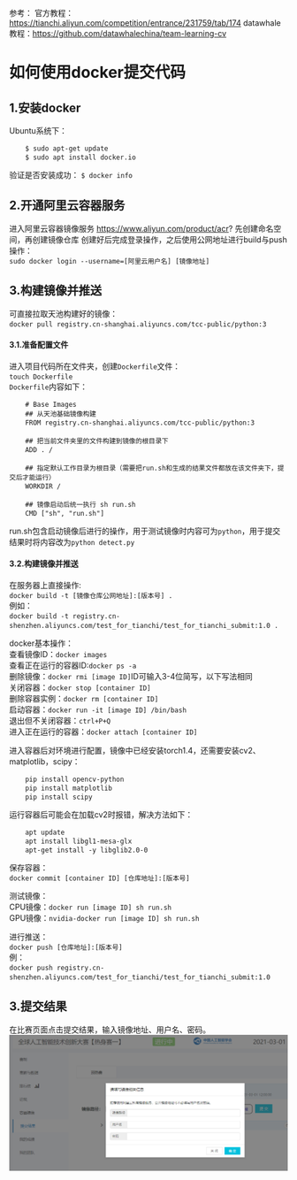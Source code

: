参考：
官方教程：https://tianchi.aliyun.com/competition/entrance/231759/tab/174
datawhale教程：https://github.com/datawhalechina/team-learning-cv

# 如何使用docker提交代码
## 1.安装docker
Ubuntu系统下：
```
    $ sudo apt-get update
    $ sudo apt install docker.io
```
验证是否安装成功：
`$ docker info`
## 2.开通阿里云容器服务
进入阿里云容器镜像服务 https://www.aliyun.com/product/acr?
先创建命名空间，再创建镜像仓库
创建好后完成登录操作，之后使用公网地址进行build与push操作：<br>
`sudo docker login --username=[阿里云用户名] [镜像地址]`

## 3.构建镜像并推送
可直接拉取天池构建好的镜像：<br>
`docker pull registry.cn-shanghai.aliyuncs.com/tcc-public/python:3`

#### 3.1.准备配置文件
进入项目代码所在文件夹，创建`Dockerfile`文件：<br>
`touch Dockerfile`<br>
`Dockerfile`内容如下：
```
    # Base Images
    ## 从天池基础镜像构建
    FROM registry.cn-shanghai.aliyuncs.com/tcc-public/python:3

    ## 把当前文件夹里的文件构建到镜像的根目录下
    ADD . /

    ## 指定默认工作目录为根目录（需要把run.sh和生成的结果文件都放在该文件夹下，提交后才能运行）
    WORKDIR /

    ## 镜像启动后统一执行 sh run.sh
    CMD ["sh", "run.sh"]
```
run.sh包含启动镜像后进行的操作，用于测试镜像时内容可为`python`，用于提交结果时将内容改为`python detect.py`

#### 3.2.构建镜像并推送
在服务器上直接操作:<br>
`docker build -t [镜像仓库公网地址]:[版本号] .`<br>
例如：<br>
`docker build -t registry.cn-shenzhen.aliyuncs.com/test_for_tianchi/test_for_tianchi_submit:1.0 .`

docker基本操作：<br>
查看镜像ID：`docker images`<br>
查看正在运行的容器ID:`docker ps -a`<br>
删除镜像：`docker rmi [image ID]`ID可输入3-4位简写，以下写法相同<br>
关闭容器：`docker stop [container ID]`<br>
删除容器实例：`docker rm [container ID]`<br>
启动容器：`docker run -it [image ID] /bin/bash`<br>
退出但不关闭容器：`ctrl+P+Q`<br>
进入正在运行的容器：`docker attach [container ID]`

进入容器后对环境进行配置，镜像中已经安装torch1.4，还需要安装cv2、matplotlib，scipy：
```
    pip install opencv-python
    pip install matplotlib
    pip install scipy
```
运行容器后可能会在加载cv2时报错，解决方法如下：
```
	apt update
	apt install libgl1-mesa-glx
	apt-get install -y libglib2.0-0
```

保存容器：<br>
`docker commit [container ID] [仓库地址]:[版本号]`

测试镜像：<br>
CPU镜像：`docker run [image ID] sh run.sh`<br>
GPU镜像：`nvidia-docker run [image ID] sh run.sh`

进行推送：<br>
`docker push [仓库地址]:[版本号]`<br>
例：<br>
`docker push registry.cn-shenzhen.aliyuncs.com/test_for_tianchi/test_for_tianchi_submit:1.0`

## 3.提交结果
在比赛页面点击提交结果，输入镜像地址、用户名、密码。
![提交结果](pushcode.PNG)